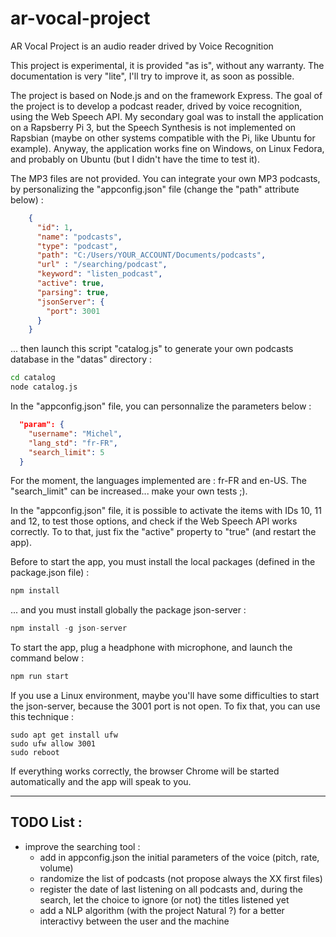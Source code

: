 # ar-vocal-project
AR Vocal Project is an audio reader drived by Voice Recognition

This project is experimental, it is provided "as is", without any warranty.
The documentation is very "lite", I'll try to improve it, as soon as possible.

The project is based on Node.js and on the framework Express.
The goal of the project is to develop a podcast reader, drived by voice recognition, using the Web Speech API.
My secondary goal was to install the application on a Rapsberry Pi 3, but the Speech Synthesis is not implemented on Rapsbian (maybe on other systems compatible with the Pi, like Ubuntu for example). Anyway, the application works fine on Windows, on Linux Fedora, and probably on Ubuntu (but I didn't have the time to test it). 

The MP3 files are not provided. 
You can integrate your own MP3 podcasts, by personalizing the "appconfig.json" file (change the "path" attribute below) :
```JSON
    {
      "id": 1,
      "name": "podcasts",
      "type": "podcast",
      "path": "C:/Users/YOUR_ACCOUNT/Documents/podcasts",
      "url" : "/searching/podcast",
      "keyword": "listen_podcast",
      "active": true,
      "parsing": true,
      "jsonServer": {
        "port": 3001
      }
    }
```
... then launch this script "catalog.js" to generate your own podcasts database in the "datas" directory :
```bash
cd catalog
node catalog.js
```

In the "appconfig.json" file, you can personnalize the parameters below :
```JSON
  "param": {
    "username": "Michel",
    "lang_std": "fr-FR",
    "search_limit": 5
  }
```

For the moment, the languages implemented are : fr-FR and en-US.
The "search_limit" can be increased... make your own tests ;).

In the "appconfig.json" file, it is possible to activate the items with IDs 10, 11 and 12, to test those options, and check if the Web Speech API works correctly. To to that, just fix the "active" property to "true" (and restart the app).

Before to start the app, you must install the local packages (defined in the package.json file) :
```Javascript 
npm install 
```

... and you must install globally the package json-server :
```Javascript 
npm install -g json-server
```

To start the app, plug a headphone with microphone, and launch the command below :
```Javascript 
npm run start
```

If you use a Linux environment, maybe you'll have some difficulties to start the json-server, because the 3001 port is not open.
To fix that, you can use this technique :
```code
sudo apt get install ufw
sudo ufw allow 3001
sudo reboot
```

If everything works correctly, the browser Chrome will be started automatically and the app will speak to you. 

----
## TODO List : 
- improve the searching tool :
    - add in appconfig.json the initial parameters of the voice (pitch, rate, volume)
    - randomize the list of podcasts (not propose always the XX first files)
    - register the date of last listening on all podcasts and, during the search, let the choice to ignore (or not) the titles listened yet
    - add a NLP algorithm (with the project Natural ?) for a better interactivy between the user and the machine
    